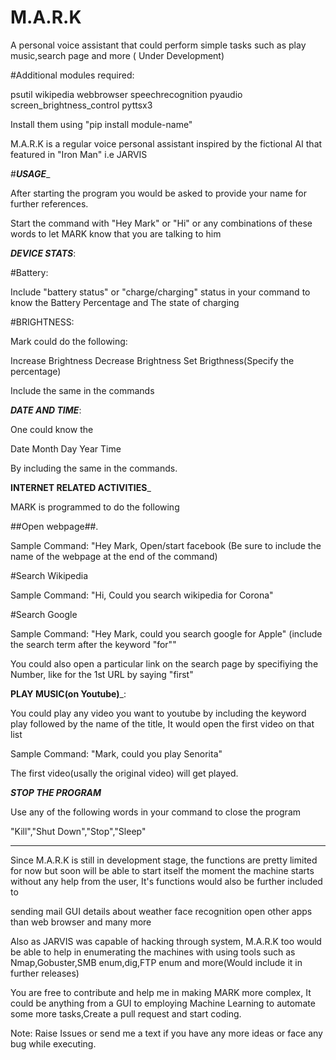 # M.A.R.K
A personal voice assistant that could perform simple tasks such as play music,search page and more ( Under Development)

#Additional modules required:

psutil
wikipedia
webbrowser
speechrecognition
pyaudio
screen_brightness_control
pyttsx3

Install them using "pip install module-name"


M.A.R.K is a regular voice personal assistant inspired by the fictional AI that featured in "Iron Man" i.e JARVIS

#___USAGE____

After starting the program you would be asked to provide your name for further references.

Start the command with "Hey Mark" or "Hi" or any combinations of these words to let MARK know that you are talking to him

___DEVICE STATS___:

#Battery:

Include "battery status" or "charge/charging" status in your command to know the Battery Percentage and The state of charging

#BRIGHTNESS:

Mark could do the following:

Increase Brightness
Decrease Brightness
Set Brigthness(Specify the percentage)

Include the same in the commands

___DATE AND TIME___:

One could know the 

Date
Month
Day
Year
Time

By including the same in the commands.

__INTERNET RELATED ACTIVITIES___

MARK is programmed to do the following

##Open webpage##.

Sample Command: "Hey Mark, Open/start facebook (Be sure to include the name of the webpage at the end of the command)

#Search Wikipedia

Sample Command: "Hi, Could you search wikipedia for Corona"

#Search Google

Sample Command: "Hey Mark, could you search google for Apple" (include the search term after the keyword "for""

You could also open a particular link on the search page by specifiying the Number, like for the 1st URL by saying "first"


__PLAY MUSIC(on Youtube)___:

You could play any video you want to youtube by including the keyword play followed by the name of the title, It would open the first video on that list

Sample Command: "Mark, could you play Senorita"

The first video(usally the original video) will get played.

___STOP THE PROGRAM___

Use any of the following words in your command to close the program

"Kill","Shut Down","Stop","Sleep"

_______           ______________                 ______________                _______

Since M.A.R.K is still in development stage, the functions are pretty limited for now but soon will be able to start itself the moment the machine starts without any help from the user, It's functions would also be further included to

sending mail
GUI
details about weather
face recognition
open other apps than web browser and many more

Also as JARVIS was capable of hacking through system, M.A.R.K too would be able to help in enumerating the machines with using tools such as Nmap,Gobuster,SMB enum,dig,FTP enum and more(Would include it in further releases)







You are free to contribute and help me in making MARK more complex, It could be anything from a GUI to employing Machine Learning to automate some more tasks,Create a pull request and start coding.


Note: Raise Issues or send me a text if you have any more ideas or face any bug while executing.
